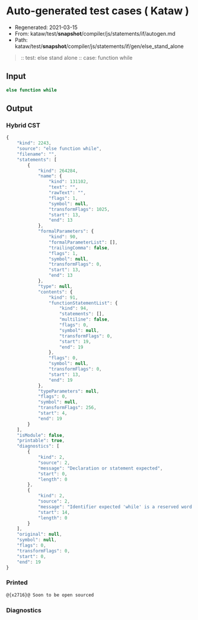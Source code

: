 # Auto-generated test cases ( Kataw )
- Regenerated: 2021-03-15
- From: kataw/test/__snapshot__/compiler/js/statements/if/autogen.md
- Path: kataw/test/__snapshot__/compiler/js/statements/if/gen/else_stand_alone
> :: test: else stand alone
> :: case: function while
## Input

`````js
else function while
`````

## Output

### Hybrid CST

```javascript
{
    "kind": 2243,
    "source": "else function while",
    "filename": "",
    "statements": [
        {
            "kind": 264284,
            "name": {
                "kind": 131102,
                "text": "",
                "rawText": "",
                "flags": 1,
                "symbol": null,
                "transformFlags": 1025,
                "start": 13,
                "end": 13
            },
            "formalParameters": {
                "kind": 90,
                "formalParameterList": [],
                "trailingComma": false,
                "flags": 1,
                "symbol": null,
                "transformFlags": 0,
                "start": 13,
                "end": 13
            },
            "type": null,
            "contents": {
                "kind": 91,
                "functionStatementList": {
                    "kind": 94,
                    "statements": [],
                    "multiline": false,
                    "flags": 0,
                    "symbol": null,
                    "transformFlags": 0,
                    "start": 19,
                    "end": 19
                },
                "flags": 0,
                "symbol": null,
                "transformFlags": 0,
                "start": 13,
                "end": 19
            },
            "typeParameters": null,
            "flags": 0,
            "symbol": null,
            "transformFlags": 256,
            "start": 4,
            "end": 19
        }
    ],
    "isModule": false,
    "printable": true,
    "diagnostics": [
        {
            "kind": 2,
            "source": 2,
            "message": "Declaration or statement expected",
            "start": 0,
            "length": 0
        },
        {
            "kind": 2,
            "source": 2,
            "message": "Identifier expected 'while' is a reserved word that cannot be used here",
            "start": 14,
            "length": 0
        }
    ],
    "original": null,
    "symbol": null,
    "flags": 0,
    "transformFlags": 0,
    "start": 0,
    "end": 19
}
```

### Printed

```javascript
@{x2716}@ Soon to be open sourced
```

### Diagnostics

```javascript

```

